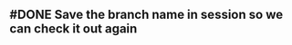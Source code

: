 ## #DONE Save the branch name in session so we can check it out again
<!--  #task -->
<!-- created:2023-09-12T13:05:42.718Z task-id:QdkF0 group:"Ungrouped Tasks" story-id:Start-task order:-60 completed:2023-10-01T17:34:03.966Z -->
